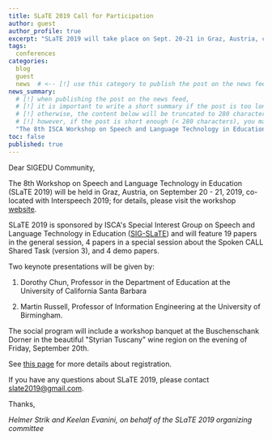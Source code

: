 ```yaml
---
title: SLaTE 2019 Call for Participation
author: guest
author_profile: true
excerpt: "SLaTE 2019 will take place on Sept. 20-21 in Graz, Austria, co-located with Interspeech."
tags:
  conferences
categories:
  blog
  guest
  news  # <-- [!] use this category to publish the post on the news feed  
news_summary: 
  # [!] when publishing the post on the news feed,
  # [!] it is important to write a short summary if the post is too long (~several paragraphs)
  # [!] otherwise, the content below will be truncated to 280 characters on the news feed
  # [!] however, if the post is short enough (< 280 characters), you may disregard this option
  "The 8th ISCA Workshop on Speech and Language Technology in Education (SLaTE 2019) will be held in Graz, Austria, on September 20 - 21, co-located with Interspeech."
toc: false
published: true
---
```


Dear SIGEDU Community,

The 8th Workshop on Speech and Language Technology in Education (SLaTE 2019) will be held in Graz, Austria, on September 20 - 21, 2019, co-located with Interspeech 2019; for details, please visit the workshop [website](https://sites.google.com/view/slate2019/home).

SLaTE 2019 is sponsored by ISCA's Special Interest Group on Speech and Language Technology in Education ([SIG-SLaTE](https://www.isca-speech.org/iscaweb/index.php/sigs?layout=edit&id=121)) and will feature 19 papers in the general session, 4 papers in a special session about the Spoken CALL Shared Task (version 3), and 4 demo papers.

Two keynote presentations will be given by:

1. Dorothy Chun, Professor in the Department of Education at the University of California Santa Barbara

2. Martin Russell, Professor of Information Engineering at the University of Birmingham.

The social program will include a workshop banquet at the Buschenschank Dorner in the beautiful "Styrian Tuscany" wine region on the evening of Friday, September 20th.

See [this page](https://sites.google.com/view/slate2019/home/registration) for more details about registration.

If you have any questions about SLaTE 2019, please contact slate2019@gmail.com.

Thanks,

*Helmer Strik and Keelan Evanini, on behalf of the SLaTE 2019 organizing committee*

